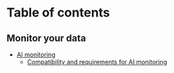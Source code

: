 # Table of contents

## Monitor your data

* [AI monitoring](README.md)
  * [Compatibility and requirements for AI monitoring](monitor-your-data/ai-monitoring/compatibility-and-requirements-for-ai-monitoring.md)

